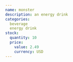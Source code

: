 ```yaml
---
name: monster
description: an energy drink
categories:
  beverage
  energy drink
stock:
  quantity: 10
  price:
    value: 2.49
    currency: USD
---
```

